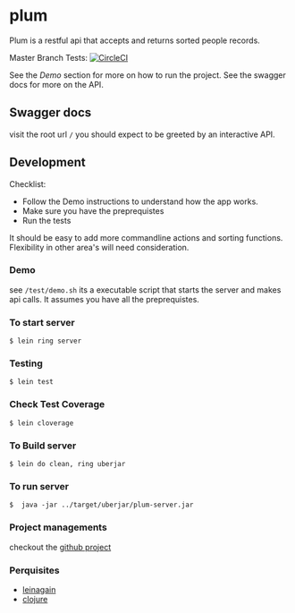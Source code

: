 # plum

Plum is a restful api that accepts and returns sorted people records.

Master Branch Tests: [![CircleCI](https://circleci.com/gh/drewverlee/plum.svg?style=svg&circle-token=e36a553b9697f3352402f167b2a06a33f5304d75)](https://circleci.com/gh/drewverlee/plum)

See the *Demo* section for more on how to run the project.
See the swagger docs for more on the API.

## Swagger docs

visit the root url `/` you should expect to be greeted by an interactive API.

## Development

Checklist:

* Follow the Demo instructions to understand how the app works.
* Make sure you have the preprequistes
* Run the tests

It should be easy to add more commandline actions and sorting functions. 
Flexibility in other area's will need consideration.

### Demo

see `/test/demo.sh` its a executable script that starts the server
and makes api calls. It assumes you have all the preprequistes.

### To start server

    $ lein ring server

### Testing

    $ lein test

### Check Test Coverage

    $ lein cloverage

### To Build server

    $ lein do clean, ring uberjar

### To run server

    $  java -jar ../target/uberjar/plum-server.jar

### Project managements

checkout the [github project](https://github.com/drewverlee/plum/projects/1)

### Perquisites

* [leinagain](https://leiningen.org/#install)
* [clojure](https://clojure.org/guides/getting_started)
